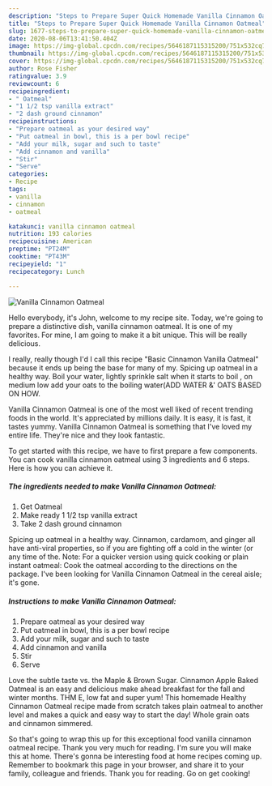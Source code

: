 ```yaml
---
description: "Steps to Prepare Super Quick Homemade Vanilla Cinnamon Oatmeal"
title: "Steps to Prepare Super Quick Homemade Vanilla Cinnamon Oatmeal"
slug: 1677-steps-to-prepare-super-quick-homemade-vanilla-cinnamon-oatmeal
date: 2020-08-06T13:41:50.404Z
image: https://img-global.cpcdn.com/recipes/5646187115315200/751x532cq70/vanilla-cinnamon-oatmeal-recipe-main-photo.jpg
thumbnail: https://img-global.cpcdn.com/recipes/5646187115315200/751x532cq70/vanilla-cinnamon-oatmeal-recipe-main-photo.jpg
cover: https://img-global.cpcdn.com/recipes/5646187115315200/751x532cq70/vanilla-cinnamon-oatmeal-recipe-main-photo.jpg
author: Rose Fisher
ratingvalue: 3.9
reviewcount: 6
recipeingredient:
- " Oatmeal"
- "1 1/2 tsp vanilla extract"
- "2 dash ground cinnamon"
recipeinstructions:
- "Prepare oatmeal as your desired way"
- "Put oatmeal in bowl, this is a per bowl recipe"
- "Add your milk, sugar and such to taste"
- "Add cinnamon and vanilla"
- "Stir"
- "Serve"
categories:
- Recipe
tags:
- vanilla
- cinnamon
- oatmeal

katakunci: vanilla cinnamon oatmeal 
nutrition: 193 calories
recipecuisine: American
preptime: "PT24M"
cooktime: "PT43M"
recipeyield: "1"
recipecategory: Lunch

---
```



![Vanilla Cinnamon Oatmeal](https://img-global.cpcdn.com/recipes/5646187115315200/751x532cq70/vanilla-cinnamon-oatmeal-recipe-main-photo.jpg)

Hello everybody, it's John, welcome to my recipe site. Today, we're going to prepare a distinctive dish, vanilla cinnamon oatmeal. It is one of my favorites. For mine, I am going to make it a bit unique. This will be really delicious.

I really, really though I&#39;d I call this recipe &#34;Basic Cinnamon Vanilla Oatmeal&#34; because it ends up being the base for many of my. Spicing up oatmeal in a healthy way. Boil your water, lightly sprinkle salt when it starts to boil , on medium low add your oats to the boiling water(ADD WATER &amp;&#39; OATS BASED ON HOW.

Vanilla Cinnamon Oatmeal is one of the most well liked of recent trending foods in the world. It's appreciated by millions daily. It is easy, it is fast, it tastes yummy. Vanilla Cinnamon Oatmeal is something that I've loved my entire life. They're nice and they look fantastic.


To get started with this recipe, we have to first prepare a few components. You can cook vanilla cinnamon oatmeal using 3 ingredients and 6 steps. Here is how you can achieve it.

<!--inarticleads1-->

##### The ingredients needed to make Vanilla Cinnamon Oatmeal:

1. Get  Oatmeal
1. Make ready 1 1/2 tsp vanilla extract
1. Take 2 dash ground cinnamon


Spicing up oatmeal in a healthy way. Cinnamon, cardamom, and ginger all have anti-viral properties, so if you are fighting off a cold in the winter (or any time of the. Note: For a quicker version using quick cooking or plain instant oatmeal: Cook the oatmeal according to the directions on the package. I&#39;ve been looking for Vanilla Cinnamon Oatmeal in the cereal aisle; it&#39;s gone. 

<!--inarticleads2-->

##### Instructions to make Vanilla Cinnamon Oatmeal:

1. Prepare oatmeal as your desired way
1. Put oatmeal in bowl, this is a per bowl recipe
1. Add your milk, sugar and such to taste
1. Add cinnamon and vanilla
1. Stir
1. Serve


Love the subtle taste vs. the Maple &amp; Brown Sugar. Cinnamon Apple Baked Oatmeal is an easy and delicious make ahead breakfast for the fall and winter months. THM E, low fat and super yum! This homemade Healthy Cinnamon Oatmeal recipe made from scratch takes plain oatmeal to another level and makes a quick and easy way to start the day! Whole grain oats and cinnamon simmered. 

So that's going to wrap this up for this exceptional food vanilla cinnamon oatmeal recipe. Thank you very much for reading. I'm sure you will make this at home. There's gonna be interesting food at home recipes coming up. Remember to bookmark this page in your browser, and share it to your family, colleague and friends. Thank you for reading. Go on get cooking!
